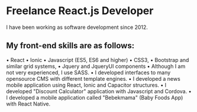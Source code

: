 # Freelance React.js Developer
I have been working as software development since 2012.

## My front-end skills are as follows:
• React
• Ionic
• Javascript (ES5, ES6 and higher)
• CSS3,
• Bootstrap and similar grid systems,
• Jquery and JqueryUI components
• Although I am not very experienced, I use SASS.
• I developed interfaces to many opensource CMS with different template engines.
• I developed a news mobile application using React, Ionic and Capacitor structures.
• I developed "Discount Calculator" application with Javascript and Cordova.
• I developed a mobile application called "Bebekmama" (Baby Foods App) with React Native.
